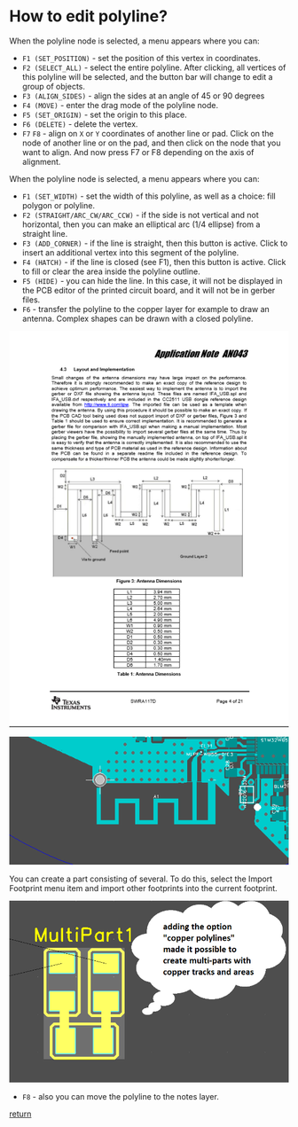 # How to edit polyline?

When the polyline node is selected, a menu appears where you can:

* `F1 (SET_POSITION)` - set the position of this vertex in coordinates.
* `F2 (SELECT_ALL)` - select the entire polyline. After clicking, all vertices of this polyline will be selected, and the button bar will change to edit a group of objects.
* `F3 (ALIGN_SIDES)` - align the sides at an angle of 45 or 90 degrees
* `F4 (MOVE)` - enter the drag mode of the polyline node.
* `F5 (SET_ORIGIN)` - set the origin to this place.
* `F6 (DELETE)` - delete the vertex.
* `F7` `F8` - align on `X` or `Y` coordinates of another line or pad. Click on the node of another line or on the pad, and then click on the node that you want to align. And now press F7 or F8 depending on the axis of alignment.

When the polyline node is selected, a menu appears where you can:

* `F1 (SET_WIDTH)` - set the width of this polyline, as well as a choice: fill polygon or polyline.
* `F2 (STRAIGHT/ARC_CW/ARC_CCW)` - if the side is not vertical and not horizontal, then you can make an elliptical arc (1/4 ellipse) from a straight line.
* `F3 (ADD_CORNER)` - if the line is straight, then this button is active. Click to insert an additional vertex into this segment of the polyline.
* `F4 (HATCH)` - if the line is closed (see F1), then this button is active. Click to fill or clear the area inside the polyline outline.
* `F5 (HIDE)` - you can hide the line. In this case, it will not be displayed in the PCB editor of the printed circuit board, and it will not be in gerber files.
* `F6` - transfer the polyline to the copper layer for example to draw an antenna. Complex shapes can be drawn with a closed polyline.

![](pictures/antenna1.png)

![](pictures/antenna2.png)

You can create a part consisting of several. To do this, select the Import Footprint menu item and import other footprints into the current footprint.

![](pictures/multi_part.png)

* `F8` -  also you can move the polyline to the notes layer.

[return](How_to.md)
